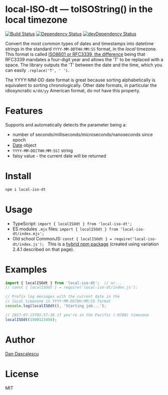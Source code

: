 # local-ISO-dt — toISOString() in the local timezone

[![Build Status](https://travis-ci.org/dandv/local-iso-dt.svg?branch=master)](https://travis-ci.org/dandv/local-iso-dt) [![Dependency Status](https://david-dm.org/dandv/local-iso-dt.svg)](https://david-dm.org/dandv/local-iso-dt) [![devDependency Status](https://david-dm.org/dandv/local-iso-dt/dev-status.svg)](https://david-dm.org/dandv/local-iso-dt#info=devDependencies)

Convert the most common types of dates and timestamps into datetime strings in the standard `YYYY-MM-DDTHH:MM:SS` format, in the *local* timezone. This format is called [ISO8601 or RFC3339, the difference](https://stackoverflow.com/questions/522251/whats-the-difference-between-iso-8601-and-rfc-3339-date-formats/522281#522281) being that RFC3339 mandates a four-digit year and allows the 'T' to be replaced with a space. The library outputs the 'T' between the date and the time, which you can easily `.replace('T', ' ')`.

The YYYY-MM-DD date format is great because sorting alphabetically is equivalent to sorting chronologically. Other date formats, in particular the idiosyncratic `m/dd/yy` American format, do not have this property.

# Features

Supports and automatically detects the parameter being a:

* number of seconds/milliseconds/microseconds/nanoseconds since epoch
* [Date](https://developer.mozilla.org/en-US/docs/Web/JavaScript/Reference/Global_Objects/Date) object
* `YYYY-MM-DD[THH:MM:SS]` string
* falsy value - the current date will be returned


# Install

```sh
npm i local-iso-dt
```


# Usage

* TypeScript: `import { localISOdt } from 'local-iso-dt';`
* ES modules `.mjs` files: `import { localISOdt } from 'local-iso-dt/index.mjs';`
* Old school CommonJS:  `const { localISOdt } = require('local-iso-dt/index.js');
`
This is a [hybrid npm package](https://2ality.com/2019/10/hybrid-npm-packages.html) (created using variation 2.4.1 described on that page).


# Examples

```js
import { localISOdt } from 'local-iso-dt';  // or...
// const { localISOdt } = require('local-iso-dt/index.js');

// Prefix log messages with the current date in the
// local timezone in YYYY-MM-DDTHH:MM:SS format
console.log(localISOdt(), 'Starting job...');

// 2017-07-15T05:57:36 if you're in the Pacific (-0700) timezone
localISOdt(1500123456);
```


# Author

[Dan Dascalescu](https://dandascalescu.com)

# License

MIT
